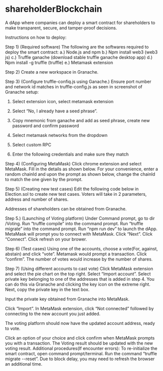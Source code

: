 # shareholderBlockchain
A dApp where companies can deploy a smart contract for shareholders to make transparent, secure, and tamper-proof decisions.  

Instructions on how to deploy:

Step 1) (Required software)
The following are the softwares required to deploy the smart contract:
a.) Node.js and npm 
b.) Npm install web3 (web3 js)
c.) Truffle ganache (download stable truffle ganache desktop app) 
d.) Npm install -g truffle (truffle) 
e.) Metamask extension 

Step 2)
Create a new workspace in Granache. 

Step 3) (Configure truffle-confiq.js using Ganache.)
Ensure port number and network id matches in truffle-config.js as seen in screenshot of
Granache setup:
1.	Select extension icon, select metamask extension
2.	Select “No, I already have a seed phrase”.
3.	Copy mnemonic from ganache and add as seed phrase, create new password and confirm password
 
4.	Select metamask networks from the dropdown
5.	Select custom RPC
6.	Enter the following credentials and make sure they match
 

 



Step 4) (Configuring MetaMask)
Click chrome extension and select MetaMask. Fill in the details as shown below. For your convenience, enter a random chainId and upon the prompt as shown below, change the chainId to match the one given by the prompt. 
 



 




Step 5) (Creating new test cases)
Edit the following code below in Election.sol to create new test cases. Voters will take in 2 parameters, address and number of shares.
 
Addresses of shareholders can be obtained from Granache.
 

Step 5.) (Launching of Voting platform)
Under Command prompt, go to dir /Voting.
Run “truffle compile” into the command prompt.
Run “truffle migrate” into the command prompt.
Run “npm run dev” to launch the dApp.
MetaMask will prompt you to connect with MetaMask.
Click “Next”.
Click “Connect”.
Click refresh on your brower.


Step 6) (Test cases)
Using one of the accounts, choose a vote(For, against, abstain) and click “vote”.
Metamask would prompt a transaction. Click “confirm”. The number of votes would increase by the number of shares.
 
Step 7) (Using different accounts to cast vote)
Click MetaMask extension and select the pie chart on the top right. 
Select “Import account”.
Select private key belonging to one of the addresses that is added in step 4. You can do this via Granache and clicking the key icon on the extreme right. Next, copy the private key in the text box.
 
Input the private key obtained from Granache into MetaMask.
 
Click “Import”.
In MetaMask extension, click “Not connected”  followed by connecting to the new account you just added.
 
The voting platform should now have the updated account address, ready to vote.
 
Click an option of your choice and click confirm when MetaMask prompts you with a transaction. The Voting result should be updated with the new voting result.
 Additional procedures(If encounter errors):
To re-initialize the smart contract, open command prompt/terminal. Run the command “truffle migrate --reset”.
Due to block delay, you may need to refresh the browser an additional time.


